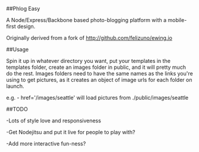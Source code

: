 ##Phlog Easy

A Node/Express/Backbone based photo-blogging platform with a mobile-first design.

Originally derived from a fork of http://github.com/felizuno/ewing.io


##Usage

Spin it up in whatever directory you want, put your templates in the templates folder, create an images folder in public, and it will pretty much do the rest. Images folders need to have the same names as the links you're using to get pictures, as it creates an object of image urls for each folder on launch.

e.g. - href='/images/seattle' will load pictures from ./public/images/seattle 


##TODO

-Lots of style love and responsiveness

-Get Nodejitsu and put it live for people to play with?

-Add more interactive fun-ness?


